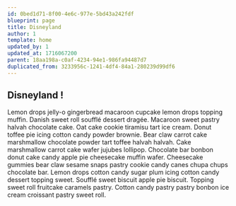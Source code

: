 ```yaml
---
id: 0bed1d71-8f00-4e6c-977e-5bd43a242fdf
blueprint: page
title: Disneyland
author: 1
template: home
updated_by: 1
updated_at: 1716067200
parent: 18aa198a-c0af-4234-94e1-986fa94487d7
duplicated_from: 3233956c-1241-4df4-84a1-280239d99df6
---
```

## Disneyland !

Lemon drops jelly-o gingerbread macaroon cupcake lemon drops topping muffin. Danish sweet roll soufflé dessert dragée. Macaroon sweet pastry halvah chocolate cake. Oat cake cookie tiramisu tart ice cream. Donut toffee pie icing cotton candy powder brownie. Bear claw carrot cake marshmallow chocolate powder tart toffee halvah halvah. Cake marshmallow carrot cake wafer jujubes lollipop. Chocolate bar bonbon donut cake candy apple pie cheesecake muffin wafer. Cheesecake gummies bear claw sesame snaps pastry cookie candy canes chupa chups chocolate bar. Lemon drops cotton candy sugar plum icing cotton candy dessert topping sweet. Soufflé sweet biscuit apple pie biscuit. Topping sweet roll fruitcake caramels pastry. Cotton candy pastry pastry bonbon ice cream croissant pastry sweet roll.
